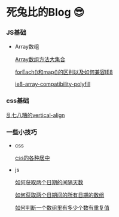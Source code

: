 # 死兔比的Blog 😎

### JS基础

* Array数组

  [Array数组方法大集合](./JS基础/Array数组/Array数组方法大集合.md)

  [forEach()和map()的区别以及如何兼容IE8](./JS基础/Array数组/forEach和map的区别以及如何兼容IE8.md)

  [ie8-array-compatibility-polyfill](./JS基础/Array数组/ie8-array-compatibility-polyfill.js)

### css基础

[乱七八糟的vertical-align](./css基础/乱七八糟的verticle-align.md)

### 一些小技巧

* css

  [css的各种居中](./一些小技巧/css/css的各种居中.md)

* js

  [如何获取两个日期的间隔天数](./一些小技巧/js/如何获取两个日期的间隔天数？.md)

  [如何获取两个日期间的所有日期的数组](./一些小技巧/js/如何获取两个日期间的所有日期的数组？.md)

  [如何判断一个数组里有多少个数有重复值](./一些小技巧/js/如何判断一个数组里有多少个数有重复值？.md)
